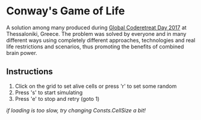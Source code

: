 Conway's Game of Life
=====================

A solution among many produced during [Global Coderetreat Day 2017](http://coderetreat.gr/) at Thessaloniki, Greece. 
The problem was solved by everyone and in many different ways using completely different approaches, technologies and real life restrictions and scenarios, thus promoting the benefits of combined brain power.

Instructions
------------
1. Click on the grid to set alive cells or press 'r' to set some random
2. Press 's' to start simulating
3. Press 'e' to stop and retry (goto 1)


*if loading is too slow, try changing Consts.CellSize a bit!*
